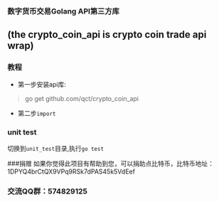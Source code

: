 ### 数字货币交易Golang API第三方库   
(the crypto_coin_api is crypto coin trade api wrap)   
-----------------

### 教程
* 第一步安装api库:  
> go get github.com/qct/crypto_coin_api 
* 第二步`import`

### unit test
切换到`unit_test`目录,执行`go test`

###捐赠
如果你觉得此项目有帮助到您，可以捐助点比特币，比特币地址：1DPYQ4brCtQX9VPq9RSk7dPAS45k5VdEef

### 交流QQ群：574829125
